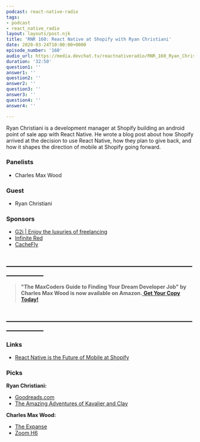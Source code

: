 ```yaml
---
podcast: react-native-radio
tags:
- podcast
- react_native_radio
layout: layouts/post.njk
title: 'RNR 160: React Native at Shopify with Ryan Christiani'
date: 2020-03-24T10:00:00+0000
episode_number: '160'
audio_url: https://media.devchat.tv/reactnativeradio/RNR_160_Ryan_Christiani.mp3
duration: '32:50'
question1: ''
answer1: ''
question2: ''
answer2: ''
question3: ''
answer3: ''
question4: ''
answer4: ''

---
```

Ryan Christiani is a development manager at Shopify building an android point of sale app with React Native. He wrote a blog post about how Shopify arrived at the decision to use React Native, how they plan to give back, and how it shapes the direction of mobile at Shopify going forward.

### **Panelists**

* Charles Max Wood

### **Guest**

* Ryan Christiani

### **Sponsors**

* [G2i | Enjoy the luxuries of freelancing](https://www.g2i.co/?utm_source=React_Native_Radio&utm_medium=Podcast)
* [Infinite Red](http://radio.infinite.red/)
* [CacheFly](https://www.cachefly.com/)

## **____________________________________________________________**

> **"The MaxCoders Guide to Finding Your Dream Developer Job" by Charles Max Wood is now available on Amazon.**[ **Get Your Copy Today!**](https://www.amazon.com/gp/product/B081MBL5C9/ref=as_li_ss_tl?ie=UTF8&linkCode=sl1&tag=devchattv-20&linkId=9d61363241636e2546ef46abba198746&language=en_US)

## **____________________________________________________________**

### **Links**

* [React Native is the Future of Mobile at Shopify](https://engineering.shopify.com/blogs/engineering/react-native-future-mobile-shopify)

### **Picks**

**Ryan Christiani:**

* [Goodreads.com](https://www.goodreads.com/)
* [The Amazing Adventures of Kavalier and Clay](https://www.goodreads.com/book/show/3985.The_Amazing_Adventures_of_Kavalier_Clay)

**Charles Max Wood:**

* [The Expanse](https://www.amazon.com/The-Expanse-Season-1/dp/B018BZ3SCM)
* [Zoom H6](https://www.zoom-na.com/products/field-video-recording/field-recording/h6-handy-recorder)